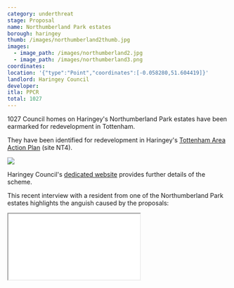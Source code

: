 ```yaml
---
category: underthreat
stage: Proposal
name: Northumberland Park estates
borough: haringey
thumb: /images/northumberland2thumb.jpg
images:
  - image_path: /images/northumberland2.jpg
  - image_path: /images/northumberland3.png
coordinates: 
location: '{"type":"Point","coordinates":[-0.058280,51.604419]}'
landlord: Haringey Council
developer:
itla: PPCR
total: 1027
---
```

1027 Council homes on Haringey's Northumberland Park estates have been earmarked for redevelopment in Tottenham.

They have been identified for redevelopment in Haringey's [Tottenham Area Action Plan](https://www.haringey.gov.uk/sites/haringeygovuk/files/final_haringey_tottenham_aap_dtp_online.pdf) (site NT4). 

<img src="/images/northumberland.png" class="img-fluid rounded img-thumbnail">

Haringey Council's [dedicated website](https://tottenham.london/NP) provides further details of the scheme.

This recent interview with a resident from one of the Northumberland Park estates highlights the anguish caused by the proposals:

<div class="embed-responsive embed-responsive-16by9">
  <iframe class="embed-responsive-item" src="/images/northumberlandpark.mp4" allowfullscreen></iframe>
</div>
